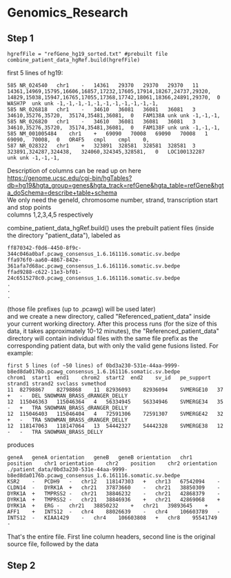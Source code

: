 # Genomics_Research

## Step 1
```
hgrefFile = "refGene_hg19_sorted.txt" #prebuilt file  
combine_patient_data_hgRef.build(hgrefFile)
```
first 5 lines of hg19:
```
585	NR_024540	chr1	-	14361	29370	29370	29370	11	14361,14969,15795,16606,16857,17232,17605,17914,18267,24737,29320,	14829,15038,15947,16765,17055,17368,17742,18061,18366,24891,29370,	0	WASH7P	unk	unk	-1,-1,-1,-1,-1,-1,-1,-1,-1,-1,-1,  
585	NR_026818	chr1	-	34610	36081	36081	36081	3	34610,35276,35720,	35174,35481,36081,	0	FAM138A	unk	unk	-1,-1,-1,  
585	NR_026820	chr1	-	34610	36081	36081	36081	3	34610,35276,35720,	35174,35481,36081,	0	FAM138F	unk	unk	-1,-1,-1,  
585	NM_001005484	chr1	+	69090	70008	69090	70008	1	69090,	70008,	0	OR4F5	cmpl	cmpl	0,  
587	NR_028322	chr1	+	323891	328581	328581	328581	3	323891,324287,324438,	324060,324345,328581,	0	LOC100132287	unk	unk	-1,-1,-1,
```
Description of columns can be read up on here  
https://genome.ucsc.edu/cgi-bin/hgTables?db=hg19&hgta_group=genes&hgta_track=refGene&hgta_table=refGene&hgta_doSchema=describe+table+schema  
We only need the geneId, chromosome number, strand, transcription start and stop points  
columns 1,2,3,4,5 respectively  

combine_patient_data_hgRef.build() uses the prebuilt patient files (inside the directory "patient_data"), labeled as   
```
ff870342-f0d6-4450-8f9c-344c046a0baf.pcawg_consensus_1.6.161116.somatic.sv.bedpe
ffa976f0-aa60-4867-842e-361afa7d68ac.pcawg_consensus_1.6.161116.somatic.sv.bedpe
ffad9288-c622-11e3-bf01-24c6515278c0.pcawg_consensus_1.6.161116.somatic.sv.bedpe
.
.
.
```  
(those file prefixes (up to .pcawg) will be used later)  
and we create a new directory, called "Referenced_patient_data" inside your current working directory. 
After this process runs (for the size of this data, it takes approximately 10-12 minutes), the "Referenced_patient_data" directory will contain individual files with the same file prefix as the corresponding patient data, but with only the valid gene fusions listed. For example:  
```
first 5 lines (of ~50 lines) of 0bd3a230-531e-44aa-9999-b8ed8da0176b.pcawg_consensus_1.6.161116.somatic.sv.bedpe
chrom1	start1	end1	chrom2	start2	end2	sv_id	pe_support	strand1	strand2	svclass	svmethod
11	82798867	82798868	11	82936093	82936094	SVMERGE10	37	+	-	DEL	SNOWMAN_BRASS_dRANGER_DELLY
12	115046363	115046364	4	56334945	56334946	SVMERGE34	35	-	+	TRA	SNOWMAN_BRASS_dRANGER_DELLY
12	115046403	115046404	4	72591306	72591307	SVMERGE42	32	+	-	TRA	SNOWMAN_BRASS_dRANGER_DELLY
12	118147063	118147064	13	54442327	54442328	SVMERGE38	12	-	-	TRA	SNOWMAN_BRASS_DELLY
```
produces 
```
geneA	geneA orientation	geneB	geneB orientation	chr1	position	chr1 orientation	chr2	position	chr2 orientation
./patient_data/0bd3a230-531e-44aa-9999-b8ed8da0176b.pcawg_consensus_1.6.161116.somatic.sv.bedpe									
KSR2	-	PCDH9	-	chr12	118147303	+	chr13	67542094	-
CLDN14	-	DYRK1A	+	chr21	37873660	-	chr21	38850309	-
DYRK1A	+	TMPRSS2	-	chr21	38846232	-	chr21	42868379	-
DYRK1A	+	TMPRSS2	-	chr21	38846936	+	chr21	42869068	+
DYRK1A	+	ERG	-	chr21	38850232	+	chr21	39893645	+
AFF1	+	INTS12	-	chr4	88026639	-	chr4	106603789	-
INTS12	-	KIAA1429	-	chr4	106603808	+	chr8	95541749	-
```
That's the entire file. First line column headers, second line is the original source file, followed by the data  

## Step 2
